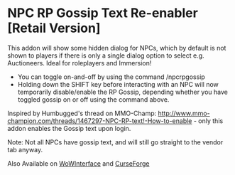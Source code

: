 # NPC RP Gossip Text Re-enabler [Retail Version]
This addon will show some hidden dialog for NPCs, which by default is not shown to players if there is only a single dialog option to select e.g. Auctioneers.
Ideal for roleplayers and Immersion!

<ul><li>You can toggle on-and-off by using the command /npcrpgossip</li>
<li>Holding down the SHIFT key before interacting with an NPC will now temporarily disable/enable the RP Gossip, depending whether you have toggled gossip on or off using the command above.</li></ul>

Inspired by Humbugged's thread on MMO-Champ: http://www.mmo-champion.com/threads/1467297-NPC-RP-text!-How-to-enable - only this addon enables the Gossip text upon login.

Note: Not all NPCs have gossip text, and will still go straight to the vendor tab anyway.

Also Available on [WoWInterface](https://www.wowinterface.com/downloads/info25707-NPCRPGossipTextRe-enabler.html) and [CurseForge](https://www.curseforge.com/wow/addons/npc-rp-gossip)
